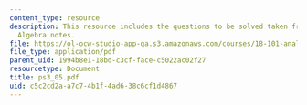 ```yaml
---
content_type: resource
description: This resource includes the questions to be solved taken from Multi linear
  Algebra notes.
file: https://ol-ocw-studio-app-qa.s3.amazonaws.com/courses/18-101-analysis-ii-fall-2005/c5c2cd2aa7c74b1f4ad638c6cf1d4867_ps3_05.pdf
file_type: application/pdf
parent_uid: 1994b8e1-18bd-c3cf-face-c5022ac02f27
resourcetype: Document
title: ps3_05.pdf
uid: c5c2cd2a-a7c7-4b1f-4ad6-38c6cf1d4867
---
```

